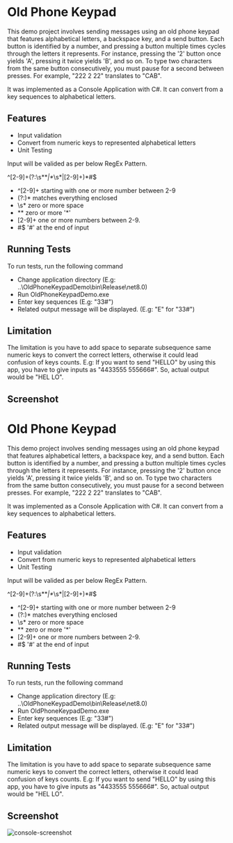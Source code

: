 
# Old Phone Keypad


This demo project involves sending messages using an old phone keypad that features alphabetical letters, a backspace key, and a send button. Each button is identified by a number, and pressing a button multiple times cycles through the letters it represents. For instance, pressing the '2' button once yields 'A', pressing it twice yields 'B', and so on. To type two characters from the same button consecutively, you must pause for a second between presses. For example, "222 2 22" translates to "CAB".

It was implemented as a Console Application with C#. It can convert from a key sequences to alphabetical letters.
## Features

- Input validation
- Convert from numeric keys to represented alphabetical letters
- Unit Testing

Input will be valided as per below RegEx Pattern.

^[2-9]+(?:\s*\**|\**\s*|[2-9]+)*#$

- ^[2-9]+   starting with one or more number between 2-9
- (?:)*     matches everything enclosed
- \s*       zero or more space
- \**       zero or more '*'
- [2-9]+    one or more numbers between 2-9.
- #$        '#' at the end of input


## Running Tests

To run tests, run the following command

- Change application directory 
(E.g: ..\OldPhoneKeypadDemo\bin\Release\net8.0\)
- Run OldPhoneKeypadDemo.exe
- Enter key sequences (E.g: "33#")
- Related output message will be displayed. (E.g: "E" for "33#")


## Limitation
The limitation is you have to add space to separate subsequence same numeric keys to convert the correct letters, otherwise it could lead confusion of keys counts. E.g: If you want to send "HELLO" by using this app, you have to give inputs as "4433555 555666#". So, actual output would be "HEL LO". 

## Screenshot

# Old Phone Keypad


This demo project involves sending messages using an old phone keypad that features alphabetical letters, a backspace key, and a send button. Each button is identified by a number, and pressing a button multiple times cycles through the letters it represents. For instance, pressing the '2' button once yields 'A', pressing it twice yields 'B', and so on. To type two characters from the same button consecutively, you must pause for a second between presses. For example, "222 2 22" translates to "CAB".

It was implemented as a Console Application with C#. It can convert from a key sequences to alphabetical letters.
## Features

- Input validation
- Convert from numeric keys to represented alphabetical letters
- Unit Testing

Input will be valided as per below RegEx Pattern.

^[2-9]+(?:\s*\**|\**\s*|[2-9]+)*#$

- ^[2-9]+   starting with one or more number between 2-9
- (?:)*     matches everything enclosed
- \s*       zero or more space
- \**       zero or more '*'
- [2-9]+    one or more numbers between 2-9.
- #$        '#' at the end of input


## Running Tests

To run tests, run the following command

- Change application directory 
(E.g: ..\OldPhoneKeypadDemo\bin\Release\net8.0\)
- Run OldPhoneKeypadDemo.exe
- Enter key sequences (E.g: "33#")
- Related output message will be displayed. (E.g: "E" for "33#")


## Limitation
The limitation is you have to add space to separate subsequence same numeric keys to convert the correct letters, otherwise it could lead confusion of keys counts. E.g: If you want to send "HELLO" by using this app, you have to give inputs as "4433555 555666#". So, actual output would be "HEL LO". 


## Screenshot
![console-screenshot](https://github.com/user-attachments/assets/87bd2ca4-ee3d-4ef3-8da2-63678ff306c3)



